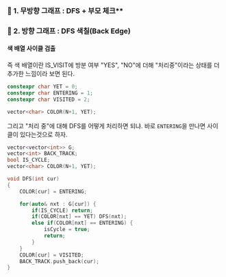 ### 📄 1. 무방향 그래프 : DFS + 부모 체크**
### 📄 2. 방향 그래프 : DFS 색칠(Back Edge)

#### 색 배열 사이클 검출

즉 색 배열이란 
IS_VISIT에 방분 여부 "YES", "NO"에 더해 
"처리중"이라는 상태를 더 추가한 느낌이라 보면 된다.

```cpp
constexpr char YET = 0;
constexpr char ENTERING = 1;
constexpr char VISITED = 2;

vector<char> COLOR(N+1, YET);
```

그리고 "처리 중"에 대해 DFS를 어떻게 처리하면 되냐.
바로 `ENTERING`을 만나면 사이클이 있다는것으로 하자.
```cpp
vector<vector<int>> G;
vector<int> BACK_TRACK;
bool IS_CYCLE;
vector<char> COLOR(N+1, YET);

void DFS(int cur) 
{
	COLOR[cur] = ENTERING;

	for(auto& nxt : G[cur]) {
		if(IS_CYCLE) return;
		if(COLOR[nxt] == YET) DFS(nxt);
		else if(COLOR[nxt] == ENTERING) {
            isCycle = true; 
            return;
        }
	}
	COLOR[cur] = VISITED;
	BACK_TRACK.push_back(cur);
}
```
